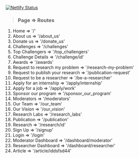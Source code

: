 [![Netlify Status](https://api.netlify.com/api/v1/badges/57698c87-f01a-4095-940e-22af0d53081f/deploy-status)](https://app.netlify.com/sites/researchpub/deploys)

> ###  Page  => Routes
1. Home  => '/'
2. About us  => '/about_us'
3. Donate us  => '/donate_us'
4. Challenges  => '/challenges'
5. Top Challengers  => '/top_challengers'
6. Challenge Details  => '/challenge/id'
7. Awards  => '/awards'
8. Request to research my problem  => '/research-my-problem'
9. Request to publish your research  => '/publication-request'
10. Request to be a researcher => '/be-a-researcher'
11. Apply for an internship => '/apply/internship'
12. Apply for a job => '/apply/work'
13. Sponsor our program => '/sponsor_our_program'
14. Moderators => '/moderators'
15. Our Team => '/our_team'
16. Our Vision => '/our_vision'
17. Research Labs => '/research_labs'
18. Publication => '/publication'
20. Research => '/research/id'
21. Sign Up => '/signup'
22. Login => '/login'
23. Moderator Dashboard => '/dashboard/moderator'
24. Researcher Dashboard => '/dashboard/researcher'
25. Article => '/article/iddsfsd44'